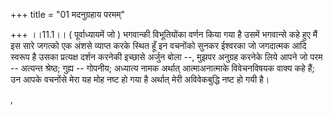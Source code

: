 +++
title = "01 मदनुग्रहाय परमम्"

+++
।।11.1।। ( पूर्वाध्यायमें जो ) भगवान्की विभूतियोंका वर्णन किया गया है
उसमें भगवान्से कहे हुए मैं इस सारे जगत्को एक अंशसे व्याप्त करके स्थित
हूँ इन वचनोंको सुनकर ईश्वरका जो जगदात्मक आदि स्वरूप है उसका प्रत्यक्ष
दर्शन करनेकी इच्छासे अर्जुन बोला --, मुझपर अनुग्रह करनेके लिये आपने जो
परम -- अत्यन्त श्रेष्ठ; गुह्य -- गोपनीय; अध्यात्य नामक अर्थात्
आत्माअनात्माके विवेचनविषयक वाक्य कहे हैं; उन आपके वचनोंसे मेरा यह मोह
नष्ट हो गया है अर्थात् मेरी अविवेकबुद्धि नष्ट हो गयी है।  
  
,
